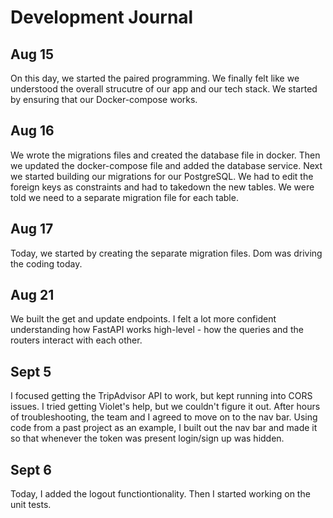 # Development Journal

## Aug 15
On this day, we started the paired programming. We finally felt like we understood the overall strucutre of our app and our tech stack. We started by ensuring that our Docker-compose works.

## Aug 16
We wrote the migrations files and created the database file in docker. Then we updated the docker-compose file and added the database service. Next we started building our migrations for our PostgreSQL.  We had to edit the foreign keys as constraints and had to takedown the new tables. We were told we need to a separate migration file for each table.

## Aug 17
Today, we started by creating the separate migration files. Dom was driving the coding today.

## Aug 21
We built the get and update endpoints. I felt a lot more confident understanding how FastAPI works high-level - how the queries and the routers interact with each other.

## Sept 5
I focused getting the TripAdvisor API to work, but kept running into CORS issues. I tried getting Violet's help, but we couldn't figure it out. After hours of troubleshooting, the team and I agreed to move on to the nav bar. Using code from a past project as an example, I built out the nav bar and made it so that whenever the token was present login/sign up was hidden.

## Sept 6
Today, I added the logout functiontionality. Then I started working on the unit tests.
